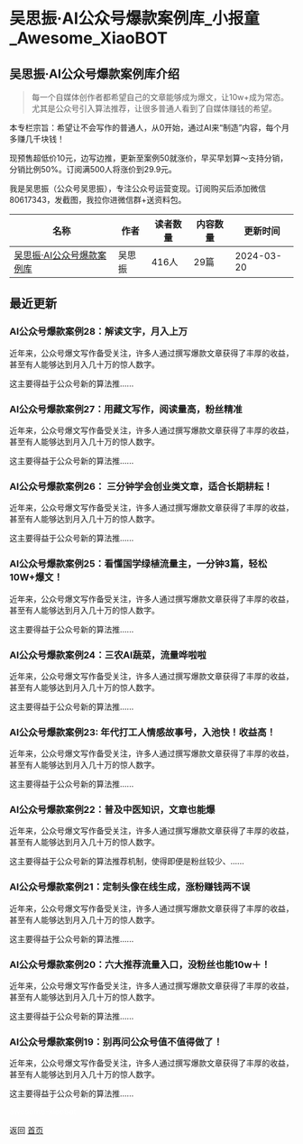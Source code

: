 # 吴思振·AI公众号爆款案例库_小报童_Awesome_XiaoBOT

## 吴思振·AI公众号爆款案例库介绍
> 每一个自媒体创作者都希望自己的文章能够成为爆文，让10w+成为常态。尤其是公众号引入算法推荐，让很多普通人看到了自媒体赚钱的希望。    
    
本专栏宗旨：希望让不会写作的普通人，从0开始，通过AI来“制造”内容，每个月多赚几千块钱！    
    
现预售超低价10元，边写边推，更新至案例50就涨价，早买早划算～支持分销，分销比例50%。订阅满500人将涨价到29.9元。    
    
我是吴思振（公众号吴思振），专注公众号运营变现。订阅购买后添加微信80617343，发截图，我拉你进微信群+送资料包。  
  


|名称|作者|读者数量|内容数量|更新时间|
|---|---|---|---|---|
|[吴思振·AI公众号爆款案例库](https://xiaobot.net/p/80617343?refer=0b133df9-27dc-423b-8101-639049001c13)|吴思振|416人|29篇|2024-03-20|

## 最近更新
### AI公众号爆款案例28：解读文字，月入上万

近年来，公众号爆文写作备受关注，许多人通过撰写爆款文章获得了丰厚的收益，甚至有人能够达到月入几十万的惊人数字。

这主要得益于公众号新的算法推......

### AI公众号爆款案例27：用藏文写作，阅读量高，粉丝精准

近年来，公众号爆文写作备受关注，许多人通过撰写爆款文章获得了丰厚的收益，甚至有人能够达到月入几十万的惊人数字。

这主要得益于公众号新的算法推......

### AI公众号爆款案例26： 三分钟学会创业类文章，适合长期耕耘！

近年来，公众号爆文写作备受关注，许多人通过撰写爆款文章获得了丰厚的收益，甚至有人能够达到月入几十万的惊人数字。

这主要得益于公众号新的算法推......

### AI公众号爆款案例25：看懂国学绿植流量主，一分钟3篇，轻松10W+爆文！

近年来，公众号爆文写作备受关注，许多人通过撰写爆款文章获得了丰厚的收益，甚至有人能够达到月入几十万的惊人数字。

这主要得益于公众号新的算法推......

### AI公众号爆款案例24：三农AI蔬菜，流量哗啦啦

近年来，公众号爆文写作备受关注，许多人通过撰写爆款文章获得了丰厚的收益，甚至有人能够达到月入几十万的惊人数字。

这主要得益于公众号新的算法推......

### AI公众号爆款案例23: 年代打工人情感故事号，入池快！收益高！

近年来，公众号爆文写作备受关注，许多人通过撰写爆款文章获得了丰厚的收益，甚至有人能够达到月入几十万的惊人数字。

这主要得益于公众号新的算法推......

### AI公众号爆款案例22：普及中医知识，文章也能爆

近年来，公众号爆文写作备受关注，许多人通过撰写爆款文章获得了丰厚的收益，甚至有人能够达到月入几十万的惊人数字。

这主要得益于公众号新的算法推荐机制，使得即便是粉丝较少、......

### AI公众号爆款案例21：定制头像在线生成，涨粉赚钱两不误

近年来，公众号爆文写作备受关注，许多人通过撰写爆款文章获得了丰厚的收益，甚至有人能够达到月入几十万的惊人数字。

这主要得益于公众号新的算法推......

### AI公众号爆款案例20：六大推荐流量入口，没粉丝也能10w＋！

近年来，公众号爆文写作备受关注，许多人通过撰写爆款文章获得了丰厚的收益，甚至有人能够达到月入几十万的惊人数字。

这主要得益于公众号新的算法推......

### AI公众号爆款案例19：别再问公众号值不值得做了！

近年来，公众号爆文写作备受关注，许多人通过撰写爆款文章获得了丰厚的收益，甚至有人能够达到月入几十万的惊人数字。

这主要得益于公众号新的算法推......


<a href="https://github.com/Reno9527/awesome-xiaobot" style="color: white; text-decoration: none;">awesome-xiaobot</a>

返回 [首页](../README.md)
